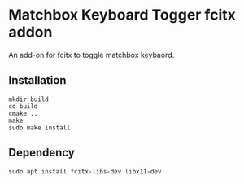 # Matchbox Keyboard Togger fcitx addon

An add-on for fcitx to toggle matchbox keybaord.

## Installation

```
mkdir build
cd build
cmake ..
make
sudo make install
```

## Dependency

```
sudo apt install fcitx-libs-dev libx11-dev
```
